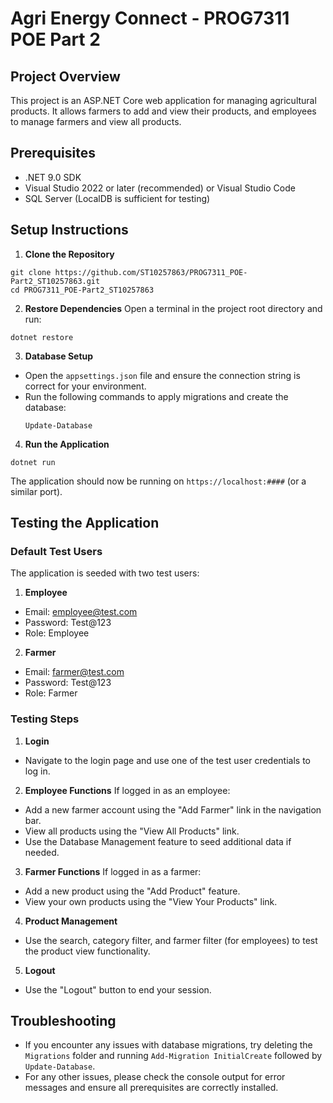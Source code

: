 # Agri Energy Connect - PROG7311 POE Part 2

## Project Overview
This project is an ASP.NET Core web application for managing agricultural products. It allows farmers to add and view their products, and employees to manage farmers and view all products.

## Prerequisites
- .NET 9.0 SDK
- Visual Studio 2022 or later (recommended) or Visual Studio Code
- SQL Server (LocalDB is sufficient for testing)

## Setup Instructions

1. **Clone the Repository**
  ```
  git clone https://github.com/ST10257863/PROG7311_POE-Part2_ST10257863.git
  cd PROG7311_POE-Part2_ST10257863
  ```
2. **Restore Dependencies**
Open a terminal in the project root directory and run:	
  ```  
  dotnet restore
  ```
3. **Database Setup**
- Open the `appsettings.json` file and ensure the connection string is correct for your environment.
- Run the following commands to apply migrations and create the database:
  ```
  Update-Database
  ```

4. **Run the Application**
  ```
  dotnet run
  ```

The application should now be running on `https://localhost:####` (or a similar port).

## Testing the Application

### Default Test Users
The application is seeded with two test users:

1. **Employee**
- Email: employee@test.com
- Password: Test@123
- Role: Employee

2. **Farmer**
- Email: farmer@test.com
- Password: Test@123
- Role: Farmer

### Testing Steps

1. **Login**
- Navigate to the login page and use one of the test user credentials to log in.

2. **Employee Functions**
If logged in as an employee:
- Add a new farmer account using the "Add Farmer" link in the navigation bar.
- View all products using the "View All Products" link.
- Use the Database Management feature to seed additional data if needed.

3. **Farmer Functions**
If logged in as a farmer:
- Add a new product using the "Add Product" feature.
- View your own products using the "View Your Products" link.

4. **Product Management**
- Use the search, category filter, and farmer filter (for employees) to test the product view functionality.

5. **Logout**
- Use the "Logout" button to end your session.

## Troubleshooting
- If you encounter any issues with database migrations, try deleting the `Migrations` folder and running `Add-Migration InitialCreate` followed by `Update-Database`.
- For any other issues, please check the console output for error messages and ensure all prerequisites are correctly installed.
